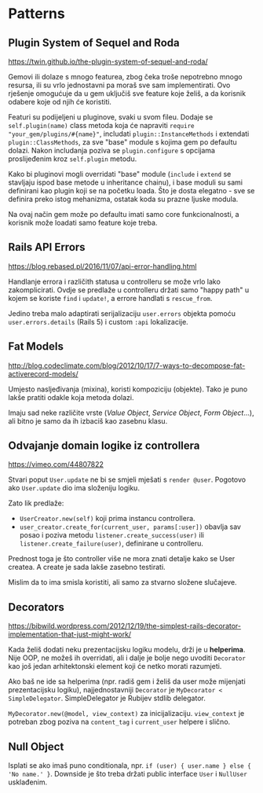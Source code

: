 # Patterns

## Plugin System of Sequel and Roda

https://twin.github.io/the-plugin-system-of-sequel-and-roda/

Gemovi ili dolaze s mnogo featurea, zbog čeka troše nepotrebno mnogo resursa, ili su vrlo jednostavni pa moraš sve sam implementirati. Ovo rješenje omogućuje da u gem uključiš sve feature koje želiš, a da korisnik odabere koje od njih će koristiti.

Featuri su podijeljeni u pluginove, svaki u svom fileu. Dodaje se `self.plugin(name)` class metoda koja će napraviti `require "your_gem/plugins/#{name}"`, includati `plugin::InstanceMethods` i extendati `plugin::ClassMethods`, za sve "base" module s kojima gem po defaultu dolazi. Nakon includanja poziva se `plugin.configure` s opcijama proslijeđenim kroz `self.plugin` metodu.

Kako bi pluginovi mogli overridati "base" module (`include` i `extend` se stavljaju ispod base metode u inheritance chainu), i base moduli su sami definirani kao plugin koji se na početku loada. Što je dosta elegatno - sve se definira preko istog mehanizma, ostatak koda su prazne ljuske modula.

Na ovaj način gem može po defaultu imati samo core funkcionalnosti, a korisnik može loadati samo feature koje treba.

## Rails API Errors

https://blog.rebased.pl/2016/11/07/api-error-handling.html

Handlanje errora i različith statusa u controlleru se može vrlo lako zakomplicirati. Ovdje se predlaže u controlleru držati samo "happy path" u kojem se koriste `find` i `update!`, a errore handlati s `rescue_from`.

Jedino treba malo adaptirati serijalizaciju `user.errors` objekta pomoću `user.errors.details` (Rails 5) i custom `:api` lokalizacije.

## Fat Models

http://blog.codeclimate.com/blog/2012/10/17/7-ways-to-decompose-fat-activerecord-models/

Umjesto nasljeđivanja (mixina), koristi kompoziciju (objekte). Tako je puno lakše pratiti odakle koja metoda dolazi.

Imaju sad neke različite vrste (*Value Object*, *Service Object*, *Form Object*...), ali bitno je samo da ih izbaciš kao zasebnu klasu.

## Odvajanje domain logike iz controllera

https://vimeo.com/44807822

Stvari poput `User.update` ne bi se smjeli mješati s `render @user`. Pogotovo ako `User.update` dio ima složeniju logiku.

Zato lik predlaže:
* `UserCreator.new(self)` koji prima instancu controllera.
* `user_creator.create_for(current_user, params[:user])` obavlja sav posao i poziva metodu `listener.create_success(user)` ili `listener.create_failure(user)`, definirane u controlleru.

Prednost toga je što controller više ne mora znati detalje kako se User createa. A create je sada lakše zasebno testirati.

Mislim da to ima smisla koristiti, ali samo za stvarno složene slučajeve.

## Decorators

https://bibwild.wordpress.com/2012/12/19/the-simplest-rails-decorator-implementation-that-just-might-work/

Kada želiš dodati neku prezentacijsku logiku modelu, drži je u **helperima**. Nije OOP, ne možeš ih overridati, ali i dalje je bolje nego uvoditi `Decorator` kao još jedan arhitektonski element koji će netko morati razumjeti.

Ako baš ne ide sa helperima (npr. radiš gem i želiš da user može mijenjati prezentacijsku logiku), najjednostavniji `Decorator` je `MyDecorator < SimpleDelegator`. SimpleDelegator je Rubijev stdlib delegator.

`MyDecorator.new(@model, view_context)` za inicijalizaciju. `view_context` je potreban zbog poziva na `content_tag` i `current_user` helpere i slično.

## Null Object

Isplati se ako imaš puno conditionala, npr. `if (user) { user.name } else { 'No name.' }`. Downside je što treba držati public interface `User` i `NullUser` usklađenim.
